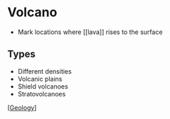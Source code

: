 # Volcano

- Mark locations where [[lava]] rises to the surface

## Types

- Different densities
- Volcanic plains
- Shield volcanoes
- Stratovolcanoes

[[Geology]]

[//begin]: # "Autogenerated link references for markdown compatibility"
[geology]: geology "Geology"
[//end]: # "Autogenerated link references"